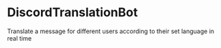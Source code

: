 # DiscordTranslationBot
Translate a message for different users according to their set language in real time
